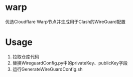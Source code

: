 # warp
优选Cloudflare Warp节点并生成用于Clash的WireGuard配置
# Usage
1. 拉取仓库代码
2. 替换WireguardConfig.py中的privateKey、publicKey字段
3. 运行GenerateWireGuardConfig.sh
